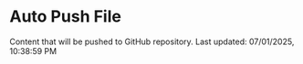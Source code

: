 # Auto Push File

Content that will be pushed to GitHub repository.
Last updated: 07/01/2025, 10:38:59 PM